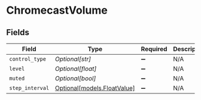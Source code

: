 # ChromecastVolume


## Fields

| Field                                                  | Type                                                   | Required                                               | Description                                            |
| ------------------------------------------------------ | ------------------------------------------------------ | ------------------------------------------------------ | ------------------------------------------------------ |
| `control_type`                                         | *Optional[str]*                                        | :heavy_minus_sign:                                     | N/A                                                    |
| `level`                                                | *Optional[float]*                                      | :heavy_minus_sign:                                     | N/A                                                    |
| `muted`                                                | *Optional[bool]*                                       | :heavy_minus_sign:                                     | N/A                                                    |
| `step_interval`                                        | [Optional[models.FloatValue]](../models/floatvalue.md) | :heavy_minus_sign:                                     | N/A                                                    |